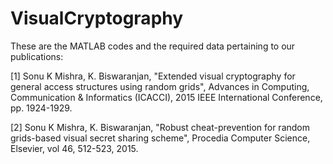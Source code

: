 # VisualCryptography

These are the MATLAB codes and the required data pertaining to our publications:

[1] Sonu K Mishra, K. Biswaranjan, "Extended visual cryptography for general access structures using random grids", Advances in Computing, Communication & Informatics (ICACCI), 2015 IEEE International Conference, pp. 1924-1929.

[2] Sonu K Mishra, K. Biswaranjan, "Robust cheat-prevention for random grids-based visual secret sharing scheme", Procedia Computer Science, Elsevier, vol 46, 512-523, 2015.

